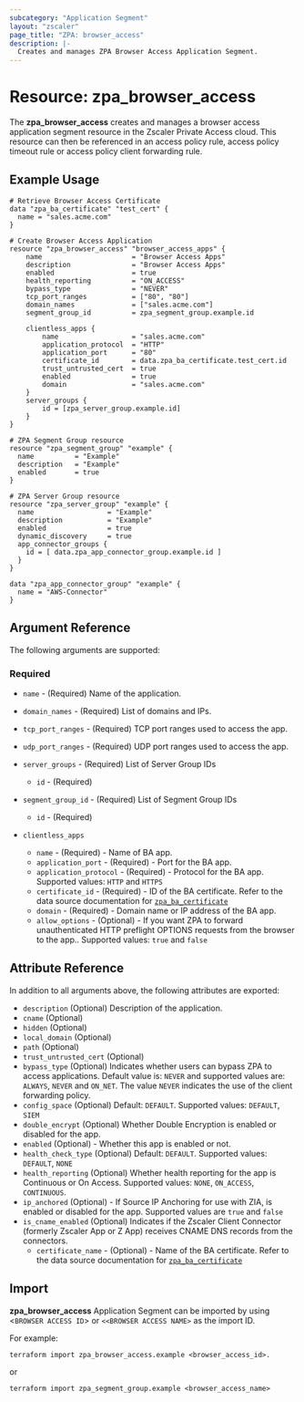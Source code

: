 ```yaml
---
subcategory: "Application Segment"
layout: "zscaler"
page_title: "ZPA: browser_access"
description: |-
  Creates and manages ZPA Browser Access Application Segment.
---
```


# Resource: zpa_browser_access

The **zpa_browser_access** creates and manages a browser access application segment resource in the Zscaler Private Access cloud. This resource can then be referenced in an access policy rule, access policy timeout rule or access policy client forwarding rule.

## Example Usage

```hcl
# Retrieve Browser Access Certificate
data "zpa_ba_certificate" "test_cert" {
  name = "sales.acme.com"
}

# Create Browser Access Application
resource "zpa_browser_access" "browser_access_apps" {
    name                      = "Browser Access Apps"
    description               = "Browser Access Apps"
    enabled                   = true
    health_reporting          = "ON_ACCESS"
    bypass_type               = "NEVER"
    tcp_port_ranges           = ["80", "80"]
    domain_names              = ["sales.acme.com"]
    segment_group_id          = zpa_segment_group.example.id

    clientless_apps {
        name                  = "sales.acme.com"
        application_protocol  = "HTTP"
        application_port      = "80"
        certificate_id        = data.zpa_ba_certificate.test_cert.id
        trust_untrusted_cert  = true
        enabled               = true
        domain                = "sales.acme.com"
    }
    server_groups {
        id = [zpa_server_group.example.id]
    }
}

# ZPA Segment Group resource
resource "zpa_segment_group" "example" {
  name          = "Example"
  description   = "Example"
  enabled       = true
}

# ZPA Server Group resource
resource "zpa_server_group" "example" {
  name                  = "Example"
  description           = "Example"
  enabled               = true
  dynamic_discovery     = true
  app_connector_groups {
    id = [ data.zpa_app_connector_group.example.id ]
  }
}

data "zpa_app_connector_group" "example" {
  name = "AWS-Connector"
}

```

## Argument Reference

The following arguments are supported:

### Required

* `name` - (Required) Name of the application.
* `domain_names` - (Required) List of domains and IPs.
* `tcp_port_ranges` - (Required) TCP port ranges used to access the app.
* `udp_port_ranges` - (Required) UDP port ranges used to access the app.

* `server_groups` - (Required) List of Server Group IDs
  * `id` - (Required)

* `segment_group_id` - (Required) List of Segment Group IDs
  * `id` - (Required)

* `clientless_apps`
  * `name` - (Required) - Name of BA app.
  * `application_port` - (Required) - Port for the BA app.
  * `application_protocol` - (Required) - Protocol for the BA app. Supported values: `HTTP` and `HTTPS`
  * `certificate_id` - (Required) - ID of the BA certificate. Refer to the data source documentation for [`zpa_ba_certificate`](https://github.com/zscaler/terraform-provider-zpa/blob/master/docs/data-sources/zpa_ba_certificate.md)
  * `domain` - (Required) - Domain name or IP address of the BA app.
  * `allow_options` - (Optional) - If you want ZPA to forward unauthenticated HTTP preflight OPTIONS requests from the browser to the app.. Supported values: `true` and `false`

## Attribute Reference

In addition to all arguments above, the following attributes are exported:

* `description` (Optional) Description of the application.
* `cname` (Optional)
* `hidden` (Optional)
* `local_domain` (Optional)
* `path` (Optional)
* `trust_untrusted_cert` (Optional)
* `bypass_type` (Optional) Indicates whether users can bypass ZPA to access applications. Default value is: `NEVER` and supported values are: `ALWAYS`, `NEVER` and `ON_NET`. The value `NEVER` indicates the use of the client forwarding policy.
* `config_space` (Optional) Default: `DEFAULT`. Supported values: `DEFAULT`, `SIEM`
* `double_encrypt` (Optional) Whether Double Encryption is enabled or disabled for the app.
* `enabled` (Optional) - Whether this app is enabled or not.
* `health_check_type` (Optional) Default: `DEFAULT`. Supported values: `DEFAULT`, `NONE`
* `health_reporting` (Optional) Whether health reporting for the app is Continuous or On Access. Supported values: `NONE`, `ON_ACCESS`, `CONTINUOUS`.
* `ip_anchored` (Optional) - If Source IP Anchoring for use with ZIA, is enabled or disabled for the app. Supported values are `true` and `false`
* `is_cname_enabled` (Optional) Indicates if the Zscaler Client Connector (formerly Zscaler App or Z App) receives CNAME DNS records from the connectors.
  * `certificate_name` - (Optional) - Name of the BA certificate. Refer to the data source documentation for [`zpa_ba_certificate`](https://github.com/zscaler/terraform-provider-zpa/blob/master/docs/data-sources/zpa_ba_certificate.md)

## Import

**zpa_browser_access** Application Segment can be imported by using <`BROWSER ACCESS ID`> or `<<BROWSER ACCESS NAME>` as the import ID.

For example:

```shell
terraform import zpa_browser_access.example <browser_access_id>.
```

or

```shell
terraform import zpa_segment_group.example <browser_access_name>
```
